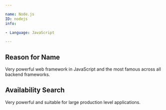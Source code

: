 ```yaml
---

name: Node.js
ID: nodejs
info:

- Language: JavaScript

---
```


## Reason for Name

Very powerful web framework in JavaScript and the most famous across all backend frameworks.

## Availability Search

Very powerful and suitable for large production level applications.
